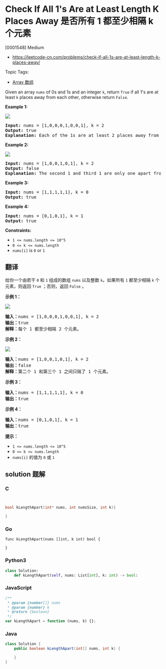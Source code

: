# Check If All 1's Are at Least Length K Places Away 是否所有 1 都至少相隔 k 个元素

[0001548] Medium

- https://leetcode-cn.com/problems/check-if-all-1s-are-at-least-length-k-places-away/

Topic Tags:

- [Array 数组](https://leetcode-cn.com/tag/array/)

Given an array `nums` of 0s and 1s and an integer `k`, return `True` if all 1's are at least `k` places away from each other, otherwise return `False`.

**Example 1:**

**![](https://assets.leetcode.com/uploads/2020/04/15/sample_1_1791.png)**

<pre><strong>Input:</strong> nums = [1,0,0,0,1,0,0,1], k = 2
<strong>Output:</strong> true
<strong>Explanation:</strong> Each of the 1s are at least 2 places away from each other.
</pre>

**Example 2:**

**![](https://assets.leetcode.com/uploads/2020/04/15/sample_2_1791.png)**

<pre><strong>Input:</strong> nums = [1,0,0,1,0,1], k = 2
<strong>Output:</strong> false
<strong>Explanation: </strong>The second 1 and third 1 are only one apart from each other.</pre>

**Example 3:**

<pre><strong>Input:</strong> nums = [1,1,1,1,1], k = 0
<strong>Output:</strong> true
</pre>

**Example 4:**

<pre><strong>Input:</strong> nums = [0,1,0,1], k = 1
<strong>Output:</strong> true
</pre>

**Constraints:**

- `1 <= nums.length <= 10^5`
- `0 <= k <= nums.length`
- `nums[i]` is `0` or `1`

## 翻译

给你一个由若干 `0` 和 `1` 组成的数组 `nums` 以及整数 `k`。如果所有 `1` 都至少相隔 `k` 个元素，则返回 `True` ；否则，返回 `False` 。

**示例 1：**

**![](https://assets.leetcode-cn.com/aliyun-lc-upload/uploads/2020/05/03/sample_1_1791.png)**

<pre><strong>输入：</strong>nums = [1,0,0,0,1,0,0,1], k = 2
<strong>输出：</strong>true
<strong>解释：</strong>每个 1 都至少相隔 2 个元素。</pre>

**示例 2：**

**![](https://assets.leetcode-cn.com/aliyun-lc-upload/uploads/2020/05/03/sample_2_1791.png)**

<pre><strong>输入：</strong>nums = [1,0,0,1,0,1], k = 2
<strong>输出：</strong>false
<strong>解释：</strong>第二个 1 和第三个 1 之间只隔了 1 个元素。</pre>

**示例 3：**

<pre><strong>输入：</strong>nums = [1,1,1,1,1], k = 0
<strong>输出：</strong>true
</pre>

**示例 4：**

<pre><strong>输入：</strong>nums = [0,1,0,1], k = 1
<strong>输出：</strong>true
</pre>

**提示：**

- `1 <= nums.length <= 10^5`
- `0 <= k <= nums.length`
- `nums[i]` 的值为 `0` 或 `1`

## solution 题解

### C

```c


bool kLengthApart(int* nums, int numsSize, int k){

}
```

### Go

```golang
func kLengthApart(nums []int, k int) bool {

}
```

### Python3

```python
class Solution:
    def kLengthApart(self, nums: List[int], k: int) -> bool:
```

### JavaScript

```javascript
/**
 * @param {number[]} nums
 * @param {number} k
 * @return {boolean}
 */
var kLengthApart = function (nums, k) {};
```

### Java

```java
class Solution {
    public boolean kLengthApart(int[] nums, int k) {

    }
}
```
